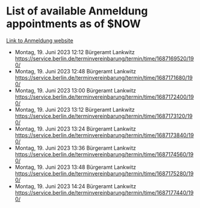 # List of available Anmeldung appointments as of $NOW
[Link to Anmeldung website](https://service.berlin.de/terminvereinbarung/termin/tag.php?termin=1&anliegen[]=120686&dienstleisterlist=122210,122217,327316,122219,327312,122227,327314,122231,327346,122243,327348,122254,122252,329742,122260,329745,122262,329748,122271,327278,122273,327274,122277,327276,330436,122280,327294,122282,327290,122284,327292,122291,327270,122285,327266,122286,327264,122296,327268,150230,329760,122297,327286,122294,327284,122312,329763,122314,329775,122304,327330,122311,327334,122309,327332,317869,122281,327352,122279,329772,122283,122276,327324,122274,327326,122267,329766,122246,327318,122251,327320,122257,327322,122208,327298,122226,327300&herkunft=http%3A%2F%2Fservice.berlin.de%2Fdienstleistung%2F120686%2F)
- Montag, 19. Juni 2023 12:12 Bürgeramt Lankwitz https://service.berlin.de/terminvereinbarung/termin/time/1687169520/190/
- Montag, 19. Juni 2023 12:48 Bürgeramt Lankwitz https://service.berlin.de/terminvereinbarung/termin/time/1687171680/190/
- Montag, 19. Juni 2023 13:00 Bürgeramt Lankwitz https://service.berlin.de/terminvereinbarung/termin/time/1687172400/190/
- Montag, 19. Juni 2023 13:12 Bürgeramt Lankwitz https://service.berlin.de/terminvereinbarung/termin/time/1687173120/190/
- Montag, 19. Juni 2023 13:24 Bürgeramt Lankwitz https://service.berlin.de/terminvereinbarung/termin/time/1687173840/190/
- Montag, 19. Juni 2023 13:36 Bürgeramt Lankwitz https://service.berlin.de/terminvereinbarung/termin/time/1687174560/190/
- Montag, 19. Juni 2023 13:48 Bürgeramt Lankwitz https://service.berlin.de/terminvereinbarung/termin/time/1687175280/190/
- Montag, 19. Juni 2023 14:24 Bürgeramt Lankwitz https://service.berlin.de/terminvereinbarung/termin/time/1687177440/190/
